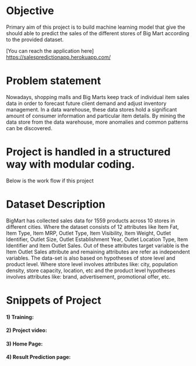 
# Objective
Primary aim of this project is to build machine learning model that give the should able to predict the sales of the
different stores of Big Mart according to the provided dataset.

[You can reach the application here]
https://salespredictionapp.herokuapp.com/


# Problem statement
Nowadays, shopping malls and Big Marts keep track of individual item sales data in order to forecast future client demand and adjust inventory management. In a data
warehouse, these data stores hold a significant amount of consumer information and particular item details. By mining the data store from the data warehouse, more
anomalies and common patterns can be discovered.


# Project is handled in a structured way with modular coding.
Below is the work flow if this project
[](https://github.com/shivanshjayara/BigMart_Sales_Prediction/blob/master/Screenshots/arch.png)


# Dataset Description 
BigMart has collected sales data for 1559 products across 10 stores in different cities. Where the dataset consists of 12 attributes like Item Fat, Item Type, Item MRP, Outlet Type, Item Visibility, Item Weight, Outlet Identifier, Outlet Size, Outlet Establishment Year, Outlet Location Type, Item Identifier and Item Outlet Sales. Out of these attributes target variable is the Item Outlet Sales attribute and remaining attributes are refer as independent variables. 
The data-set is also based on hypotheses of store level and product level. Where store level involves attributes like: city, population density, store capacity, location, etc and the product level hypotheses involves attributes like: brand, advertisement, promotional offer, etc.


# Snippets of Project

#### 1) Training:
[](https://github.com/shivanshjayara/BigMart_Sales_Prediction/blob/master/Screenshots/screen.mp4)

#### 2) Project video:
[](https://github.com/shivanshjayara/BigMart_Sales_Prediction/blob/master/Screenshots/screen.mp4)

#### 3) Home Page:
[](https://github.com/shivanshjayara/BigMart_Sales_Prediction/blob/master/Screenshots/Application_Home_Page.jpg)

#### 4) Result Prediction page:
[](https://github.com/shivanshjayara/BigMart_Sales_Prediction/blob/master/Screenshots/Prediction_Result_Page.jpg)
